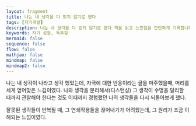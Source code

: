 ```yaml
---
layout: fragment
title: 나는 내 생각을 다 믿지 않기로 했다
tags: [자기개발]
description: 나는 내 생각을 다 믿지 않기로 했다 책을 읽고 느낀점을 간단하게 기록합니다.
keywords: 자기 성찰, 독후감
mermaid: false
sequence: false
flow: false
mathjax: false
mindmap: false
mindmap2: false
---
```


나는 내 생각이 나라고 생각 했었는데, 자극에 대한 반응이라는 글을 마주했을때, 머리를 세게 얻어맞은 느김이였다.
나와 생각을 분리해서(디스턴싱) 그 생각이 수명을 달리할 때까지 관찰해야 한다는 것도 이때까지 경험했던 나의 생각들을 다시 되돌아보게 했다.

잘못된 생각들이 반복될 때, 그 연쇄작용들을 끊어내기가 어려웠는데, 그 원리가 조금 이해되는 느낌이였다.

